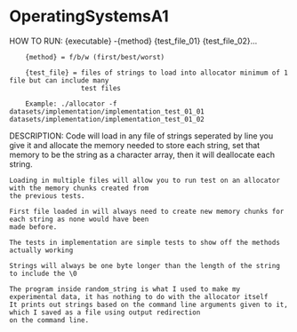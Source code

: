 # OperatingSystemsA1
HOW TO RUN:
    {executable} -{method} {test_file_01} {test_file_02}... 
        
        {method} = f/b/w (first/best/worst)
        
        {test_file} = files of strings to load into allocator minimum of 1 file but can include many
                      test files
        
        Example: ./allocator -f datasets/implementation/implementation_test_01_01 datasets/implementation/implementation_test_01_02

DESCRIPTION:
    Code will load in any file of strings seperated by line you give it and allocate the memory needed to store
    each string, set that memory to be the string as a character array, then it will deallocate each string.

    Loading in multiple files will allow you to run test on an allocator with the memory chunks created from
    the previous tests.

    First file loaded in will always need to create new memory chunks for each string as none would have been 
    made before.

    The tests in implementation are simple tests to show off the methods actually working

    Strings will always be one byte longer than the length of the string to include the \0

    The program inside random_string is what I used to make my experimental data, it has nothing to do with the allocator itself
    It prints out strings based on the command line arguments given to it, which I saved as a file using output redirection
    on the command line.